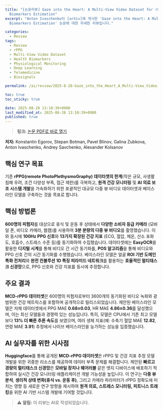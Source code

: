```yaml
---
title: "[논문리뷰] Gaze into the Heart: A Multi-View Video Dataset for rPPG and Health
  Biomarkers Estimation"
excerpt: "Anton Ivaschenko이 [arXiv]에 게시한 'Gaze into the Heart: A Multi-View Video Dataset for rPPG and Health
  Biomarkers Estimation' 논문에 대한 자세한 리뷰입니다."

categories:
  - Review
tags:
  - Review
  - rPPG
  - Multi-View Video Dataset
  - Health Biomarkers
  - Physiological Monitoring
  - Deep Learning
  - Telemedicine
  - Biosignals

permalink: /ai/review/2025-8-28-Gaze_into_the_Heart_A_Multi-View_Video_Dataset_for_rPPG_and_Health_Biomarkers_Estimation/

toc: true
toc_sticky: true

date: 2025-08-28 13:10:39+0900
last_modified_at: 2025-08-28 13:10:39+0900
published: true
---
```

> **링크:** [논문 PDF로 바로 열기](https://arxiv.org/abs/2508.17924)

**저자:** Konstantin Egorov, Stepan Botman, Pavel Blinov, Galina Zubkova, Anton Ivaschenko, Andrey Savchenko, Alexander Kolsanov



## 핵심 연구 목표
기존 **rPPG(remote PhotoPlethysmoGraphy) 데이터셋의 한계**(작은 규모, 사생활 침해 우려, 조건 다양성 부족, 접근 제한)를 극복하고, **원격 건강 모니터링** 및 **AI 의료 보조 시스템 개발**을 가속화하기 위한 포괄적인 대규모 다중 뷰 비디오 데이터셋과 베이스라인 모델을 구축하는 것을 목표로 합니다.

## 핵심 방법론
**600명의 피험자**를 대상으로 휴식 및 운동 후 상태에서 **다양한 소비자 등급 카메라** (모바일 폰, 비디오 카메라, 웹캠)를 사용하여 **3분 분량의 다중 뷰 비디오**를 촬영했습니다. 이와 동시에 **100Hz PPG 신호**와 **13가지 확장된 건강 지표** (ECG, 혈압, 체온, 산소 포화도, 호흡수, 스트레스 수준 등)를 동기화하여 수집했습니다. 데이터셋에는 **EasyOCR**을 활용한 **디지털 시계**를 통해 비디오 간 시간 동기화를, **POS 알고리즘**을 통해 비디오와 PPG 신호 간의 시간 동기화를 수행했습니다. 베이스라인 모델은 얼굴 **ROI 기반 도메인 특화 전처리**와 **완전 컨볼루션 1D 특징 피라미드 네트워크**를 활용하는 **효율적인 멀티태스크 신경망**으로, PPG 신호와 건강 지표를 동시에 추정합니다.

## 주요 결과
**MCD-rPPG 데이터셋**은 600명의 피험자로부터 3600개의 동기화된 비디오 녹화와 광범위한 건강 메트릭스를 포함하며 공개적으로 릴리스되었습니다. 제안된 베이스라인 모델은 자체 데이터셋에서 PPG MAE **0.68±0.03**, HR MAE **4.86±0.36**를 달성했으며, 이는 최신 모델들과 경쟁력 있는 성능입니다. 특히, 모델은 CPU에서 기존 최고 모델보다 **13% 더 빠른 추론 속도**를 보였으며, 여러 생체 지표(예: 수축기 혈압 MAE **12.82**, 연령 MAE **3.91**) 추정에서 나이브 베이스라인을 능가하는 성능을 입증했습니다.

## AI 실무자를 위한 시사점
**Huggingface**를 통해 공개된 **MCD-rPPG 데이터셋**은 rPPG 및 건강 지표 추정 모델 개발을 위한 귀중한 리소스를 제공하여 데이터 부족 문제를 해결합니다. 제안된 **빠르고 경량의 멀티태스크 신경망**은 **모바일 장치나 웨어러블** 같은 엣지 디바이스에 배포하기 적합하여 실시간 건강 모니터링 애플리케이션 개발 가능성을 높입니다. 이 연구는 **다중 뷰 분석**, **생리적 상태 변화(휴식 vs. 운동 후)**, 그리고 카메라 파라미터가 rPPG 정확도에 미치는 영향 등 새로운 연구 방향을 제시하여 **원격 의료, 스트레스 모니터링, 피트니스 트래킹**을 위한 AI 기반 시스템 개발에 기여할 것입니다.

> ⚠️ **알림:** 이 리뷰는 AI로 작성되었습니다.